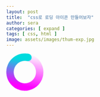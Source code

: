 ```yaml
---
layout: post
title:  "css로 로딩 아이콘 만들어보자"
author: sera
categories: [ expand ]
tags: [ css, html ]
image: assets/images/thum-exp.jpg
---
```



<div class="loading">
	<div class="start-point"></div>
	<div class="doughnut left"></div>
	<div class="doughnut right"></div>
</div>
<style>
.loading {
	display: flex;
	height: 100px;
	width: 100px;
	animation: spin 1s infinite linear;
	position: relative;
}
.start-point {
	position: absolute;
	top: 0;
	left: 50%;
	transform: translateX(-50%);
	width: 20px;
	height: 20px;
	border-radius: 50%;
	background-color: #00dbde;
	z-index: 1;
}
.doughnut { 
	width: 50%;
	height: 100%;
	box-sizing: border-box;
	-webkit-mask:
		 linear-gradient(#fff 0 0) padding-box, 
		 linear-gradient(#fff 0 0);
	-webkit-mask-composite: destination-out;
	mask-composite: exclude;
	border: 20px solid transparent;

}
.doughnut.left {
	border-radius: 50px 0 0 50px;
	background: linear-gradient(to bottom,#00dbde 18%,#fc00ff 87%) border-box;
	border-right: none;
}
.doughnut.right {
	border-radius: 0 50px 50px 0;
	background: linear-gradient(to top,#fc00ff 13%,transparent) border-box;
	border-left: none;
}
@keyframes spin {
	from {
		transform:rotate(0deg);
	}
	to {
		transform:rotate(360deg);
	}
}
</style>
